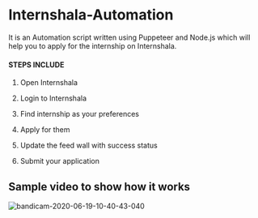 # Internshala-Automation
It is an Automation script written using Puppeteer and Node.js which will help you to apply for the internship on Internshala.

#### STEPS INCLUDE
1. Open Internshala

2. Login to Internshala

3. Find internship as your preferences

4. Apply for them

5. Update the feed wall with success status

6. Submit your application



## Sample video to show how it works 
![bandicam-2020-06-19-10-40-43-040](https://user-images.githubusercontent.com/47216278/85120001-765b4780-b1d7-11ea-8882-1e819c05782f.gif)
